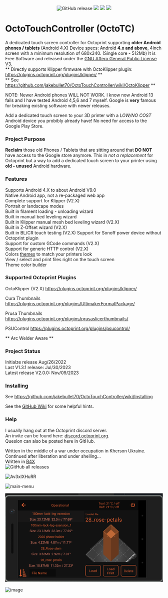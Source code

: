 <p align="center">
  <img src="https://img.shields.io/github/v/release/jakebullet70/OctoTouchController?logo=github&logoColor=white" alt="GitHub release"/>
  <img src="https://img.shields.io/endpoint?url=https://apt.izzysoft.de/fdroid/api/v1/shield/sadLogic.OctoTouchController"/>
  <img src="https://img.shields.io/github/issues-closed-raw/jakebullet70/OctoTouchController"/>
  <img src="https://img.shields.io/github/issues/jakebullet70/OctoTouchController"/>
</p>

# OctoTouchController (OctoTC)
A dedicated touch screen controller for Octoprint supporting **older Android phones / tablets** (Android 4.X) 
Device specs: Android **4.x and above**, 4inch screen with a minimum resolution of 680x340. (Single core - 512Mb) It is Free Software and released under the [GNU Affero General Public License V3](https://www.gnu.org/licenses/agpl-3.0.html).  
** Directly supports Klipper firmware with OctoKlipper plugin: https://plugins.octoprint.org/plugins/klipper/ **  
** See https://github.com/jakebullet70/OctoTouchController/wiki/OctoKlipper **  

NOTE: Newer Android phones WILL NOT WORK. I know now Android 13 fails and I have tested Android 4,5,6 and 7 myself. Google is **very** famous for breaking existing software with newer releases.   

Add a dedicated touch screen to your 3D printer with a *LOW/NO COST* Android device you probibly already have! No need for access to the Google Play Store.  


### Project Purpose
**Reclaim** those old Phones / Tablets that are sitting around that **DO NOT** have access to the Google store anymore. 
This in *not a replacement* for Octoprint but a way to add a dedicated touch screen to your printer using **old - unused** Android hardware.


### Features
Supports Android 4.X to about Android V9.0      
Native Android app, not a re-packaged web app  
Complete support for Klipper (V2.X)  
Portrait or landscape modes  
Built in filament loading - unloading wizard  
Built in manual bed leveling wizard  
Built in Klipper manual mesh bed leveling wizard (V2.X)  
Built in Z-Offset wizard (V2.X)  
Built in BL/CR touch testing (V2.X)
Support for Sonoff power device without Octoprint plugin  
Support for custom GCode commands (V2.X)  
Support for generic HTTP control (V2.X)  
Colors [themes](https://github.com/jakebullet70/OctoTouchController/wiki/Custom-Theme) to match your printers look  
View / select and print files right on the touch screen  
Theme color builder  
  

### Supported Octoprint Plugins
OctoKlipper  (V2.X) https://plugins.octoprint.org/plugins/klipper/  

Cura Thumbnails		https://plugins.octoprint.org/plugins/UltimakerFormatPackage/  

Prusa Thumbnails	https://plugins.octoprint.org/plugins/prusaslicerthumbnails/  

PSUControl			https://plugins.octoprint.org/plugins/psucontrol/  

** Arc Welder Aware **  

### Project Status
Initialze release Aug/26/2022  
Last V1.3.1 release: Jul/30/2023  
Latest release V2.0.0: Nov/09/2023  


### Installing  
See https://github.com/jakebullet70/OctoTouchController/wiki/Installing  

See the [GitHub Wiki](https://github.com/jakebullet70/OctoTouchController/wiki) for some helpful hints.

### Help  
I usually hang out at the Octoprint discord server.  
An invite can be found here: [discord.octoprint.org](https://discord.octoprint.org).  
Quesion can also be posted here in GitHub.  

Written in the middle of a war under occupation in Kherson Ukraine. Continued after liberation and under shelling...    
Written in [B4X](https://www.b4x.com/)  
![GitHub all releases](https://img.shields.io/github/downloads/jakebullet70/OctoTouchController/total)

![Av3xIXHuRR](https://github.com/jakebullet70/OctoTouchController/assets/14124210/7819a654-2855-4051-bc45-57b0a7f80f89)


 ![main-menu](https://github.com/jakebullet70/OctoTouchController/assets/14124210/ff26ba09-7e26-4f8d-8788-5bd4bd61ec37)


![](./github_pics/files2.png?raw=true "Files")  

![image](https://github.com/jakebullet70/OctoTouchController/assets/14124210/3e537942-1178-4fbd-a424-d59870a5d6e2)


